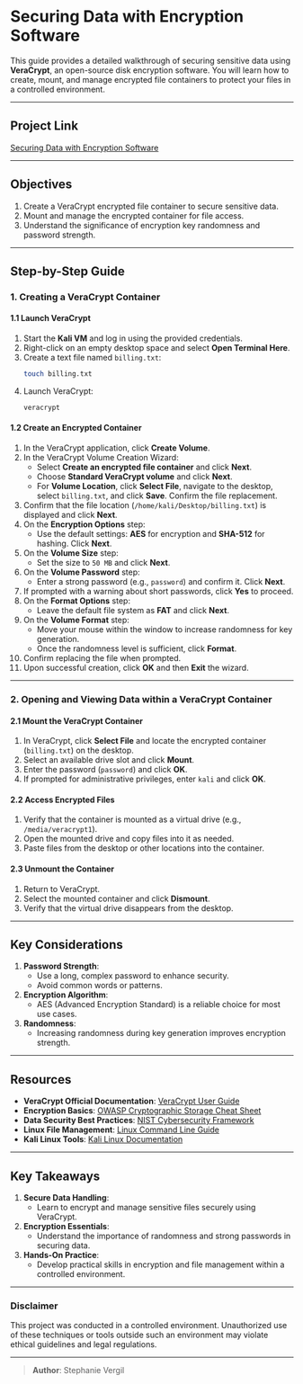 # Securing Data with Encryption Software

This guide provides a detailed walkthrough of securing sensitive data using **VeraCrypt**, an open-source disk encryption software. You will learn how to create, mount, and manage encrypted file containers to protect your files in a controlled environment.

---

## Project Link

[Securing Data with Encryption Software](https://github.com/StephVergil/-Securing-Data-with-Encryption-Software/blob/main/%20Securing%20Data%20with%20Encryption%20Software.docx)

---

## Objectives

1. Create a VeraCrypt encrypted file container to secure sensitive data.
2. Mount and manage the encrypted container for file access.
3. Understand the significance of encryption key randomness and password strength.

---

## Step-by-Step Guide

### 1. Creating a VeraCrypt Container

#### **1.1 Launch VeraCrypt**
1. Start the **Kali VM** and log in using the provided credentials.
2. Right-click on an empty desktop space and select **Open Terminal Here**.
3. Create a text file named `billing.txt`:
   ```bash
   touch billing.txt
   ```
4. Launch VeraCrypt:
   ```bash
   veracrypt
   ```

#### **1.2 Create an Encrypted Container**
1. In the VeraCrypt application, click **Create Volume**.
2. In the VeraCrypt Volume Creation Wizard:
   - Select **Create an encrypted file container** and click **Next**.
   - Choose **Standard VeraCrypt volume** and click **Next**.
   - For **Volume Location**, click **Select File**, navigate to the desktop, select `billing.txt`, and click **Save**. Confirm the file replacement.
3. Confirm that the file location (`/home/kali/Desktop/billing.txt`) is displayed and click **Next**.
4. On the **Encryption Options** step:
   - Use the default settings: **AES** for encryption and **SHA-512** for hashing. Click **Next**.
5. On the **Volume Size** step:
   - Set the size to `50 MB` and click **Next**.
6. On the **Volume Password** step:
   - Enter a strong password (e.g., `password`) and confirm it. Click **Next**.
7. If prompted with a warning about short passwords, click **Yes** to proceed.
8. On the **Format Options** step:
   - Leave the default file system as **FAT** and click **Next**.
9. On the **Volume Format** step:
   - Move your mouse within the window to increase randomness for key generation.
   - Once the randomness level is sufficient, click **Format**.
10. Confirm replacing the file when prompted.
11. Upon successful creation, click **OK** and then **Exit** the wizard.

---

### 2. Opening and Viewing Data within a VeraCrypt Container

#### **2.1 Mount the VeraCrypt Container**
1. In VeraCrypt, click **Select File** and locate the encrypted container (`billing.txt`) on the desktop.
2. Select an available drive slot and click **Mount**.
3. Enter the password (`password`) and click **OK**.
4. If prompted for administrative privileges, enter `kali` and click **OK**.

#### **2.2 Access Encrypted Files**
1. Verify that the container is mounted as a virtual drive (e.g., `/media/veracrypt1`).
2. Open the mounted drive and copy files into it as needed.
3. Paste files from the desktop or other locations into the container.

#### **2.3 Unmount the Container**
1. Return to VeraCrypt.
2. Select the mounted container and click **Dismount**.
3. Verify that the virtual drive disappears from the desktop.

---

## Key Considerations

1. **Password Strength**:
   - Use a long, complex password to enhance security.
   - Avoid common words or patterns.
2. **Encryption Algorithm**:
   - AES (Advanced Encryption Standard) is a reliable choice for most use cases.
3. **Randomness**:
   - Increasing randomness during key generation improves encryption strength.

---

## Resources

- **VeraCrypt Official Documentation**: [VeraCrypt User Guide](https://www.veracrypt.fr/en/Documentation.html)
- **Encryption Basics**: [OWASP Cryptographic Storage Cheat Sheet](https://cheatsheetseries.owasp.org/cheatsheets/Cryptographic_Storage_Cheat_Sheet.html)
- **Data Security Best Practices**: [NIST Cybersecurity Framework](https://www.nist.gov/cyberframework)
- **Linux File Management**: [Linux Command Line Guide](https://linuxcommand.org/)
- **Kali Linux Tools**: [Kali Linux Documentation](https://www.kali.org/docs/)

---

## Key Takeaways

1. **Secure Data Handling**:
   - Learn to encrypt and manage sensitive files securely using VeraCrypt.
2. **Encryption Essentials**:
   - Understand the importance of randomness and strong passwords in securing data.
3. **Hands-On Practice**:
   - Develop practical skills in encryption and file management within a controlled environment.

---

### Disclaimer
This project was conducted in a controlled environment. Unauthorized use of these techniques or tools outside such an environment may violate ethical guidelines and legal regulations.

---

> **Author**: Stephanie Vergil
